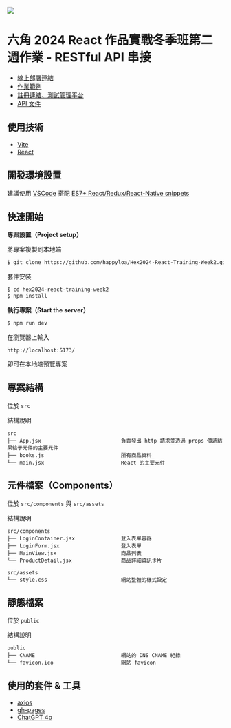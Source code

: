 ![](https://i.imgur.com/19pqgpi.png)

# 六角 2024 React 作品實戰冬季班第二週作業 - RESTful API 串接

- [線上部署連結](http://hex2024-react-training-week2.worksbyaaron.com/)
- [作業範例](https://github.com/hexschool/react-training-chapter-2024)
- [註冊連結、測試管理平台](https://ec-course-api.hexschool.io/)
- [API 文件](https://hexschool.github.io/ec-courses-api-swaggerDoc/)

## 使用技術

- [Vite](https://vitejs.dev/)
- [React](https://react.dev/)

## 開發環境設置

建議使用 [VSCode](https://code.visualstudio.com/) 搭配 [ES7+ React/Redux/React-Native snippets](https://marketplace.visualstudio.com/items?itemName=dsznajder.es7-react-js-snippets)

## 快速開始

**專案設置（Project setup）**

將專案複製到本地端

```sh
$ git clone https://github.com/happyloa/Hex2024-React-Training-Week2.git
```

套件安裝

```sh
$ cd hex2024-react-training-week2
$ npm install
```

**執行專案（Start the server）**

```sh
$ npm run dev
```

在瀏覽器上輸入

```
http://localhost:5173/
```

即可在本地端預覽專案

## 專案結構

位於 `src`

結構說明

```
src
├── App.jsx                          負責發出 http 請求並透過 props 傳遞結果給子元件的主要元件
├── books.js                         所有商品資料
└── main.jsx                         React 的主要元件
```

## 元件檔案（Components）

位於 `src/components` 與 `src/assets`

結構說明

```
src/components
├── LoginContainer.jsx               登入表單容器
├── LoginForm.jsx                    登入表單
├── MainView.jsx                     商品列表
└── ProductDetail.jsx                商品詳細資訊卡片
```

```
src/assets
└── style.css                        網站整體的樣式設定
```

## 靜態檔案

位於 `public`

結構說明

```
public
├── CNAME                            網站的 DNS CNAME 紀錄
└── favicon.ico                      網站 favicon
```

## 使用的套件 & 工具

- [axios](https://axios-http.com/)
- [gh-pages](https://www.npmjs.com/package/gh-pages)
- [ChatGPT 4o](https://openai.com/)
